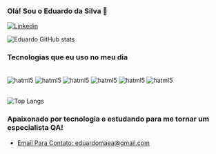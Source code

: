 ### Olá! Sou o Eduardo da Silva 👋

[![Linkedin](https://img.shields.io/badge/LinkedIn-0077B5?style=for-the-badge&logo=linkedin&logoColor=white)](https://www.linkedin.com/in/eduardodasilva11/)

![Eduardo GitHub stats](https://github-readme-stats.vercel.app/api?username=eduardoDaSilva11&show_icons=true&theme=radical)

### Tecnologias que eu uso no meu dia

<div style='display: inline_block'><br/>
    <img align='center' alt='hatml5' src='https://img.shields.io/badge/Postman-FF6C37?style=for-the-badge&logo=postman&logoColor=white'/>
    <img align='center' alt='hatml5' src='https://img.shields.io/badge/-cypress-%23E5E5E5?style=for-the-badge&logo=cypress&logoColor=058a5e'/>
    <img align='center' alt='hatml5' src='https://img.shields.io/badge/-selenium-%43B02A?style=for-the-badge&logo=selenium&logoColor=white'/>
    <img align='center' alt='hatml5' src='https://img.shields.io/badge/git-%23F05033.svg?style=for-the-badge&logo=git&logoColor=white'/>
    <img align='center' alt='hatml5' src='https://img.shields.io/badge/javascript-%23323330.svg?style=for-the-badge&logo=javascript&logoColor=%23F7DF1E'/>
    <img align='center' alt='hatml5' src='https://img.shields.io/badge/Jira-0052CC?style=for-the-badge&logo=Jira&logoColor=white'/>
</div> <br/>

![Top Langs](https://github-readme-stats.vercel.app/api/top-langs/?username=anuraghazra&layout=compact)

### Apaixonado por tecnologia e estudando para me tornar um especialista QA! 

- [Email Para Contato: eduardomaea@gmail.com](eduardomaea@gmail.com)
